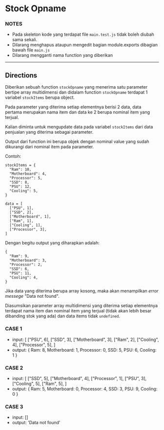 # Stock Opname

### NOTES

- Pada skeleton kode yang terdapat file `main.test.js` tidak boleh diubah sama sekali.
- Dilarang menghapus ataupun mengedit bagian module.exports dibagian bawah file `main.js`
- Dilarang mengganti nama function yang diberikan

---

## Directions

Diberikan sebuah function `stockOpname` yang menerima satu parameter bertipe array multidimensi dan didalam function `stockOpname` terdapat 1 variabel `stockItems` berupa object. 

Pada parameter yang diterima setiap elementnya berisi 2 data, data pertama merupakan nama item dan data ke 2 berupa nominal item yang terjual.

Kalian diminta untuk mengupdate data pada variabel `stockItems` dari data penjualan yang diterima sebagai parameter. 

Output dari function ini berupa objek dengan nominal value yang sudah dikurangi dari nominal item pada parameter.

Contoh:

```
stockItems = {
  "Ram": 10,
  "Motherboard": 4,
  "Processor": 5,
  "SSD": 8,
  "PSU": 12,
  "Cooling": 5,
}

data = [
  ["PSU", 1],
  ["SSD", 2],
  ["Motherboard", 1],
  ["Ram", 1],
  ["Cooling", 1],
  ["Processor", 3],
]
```

Dengan begitu output yang diharapkan adalah:

```
{
  "Ram": 9,
  "Motherboard": 3,
  "Processor": 2,
  "SSD": 6,
  "PSU": 11,
  "Cooling": 4,
}
```

Jika data yang diterima berupa array kosong, maka akan menampilkan _error messege_ "Data not found".

Diasumsikan parameter array multidimensi yang diterima setiap elementnya terdapat nama item dan nominal item yang terjual (tidak akan lebih besar dibanding stok yang ada) dan data items tidak `undefined`.

### CASE 1

- input: [
    ["PSU", 6],
    ["SSD", 3],
    ["Motherboard", 3],
    ["Ram", 2],
    ["Cooling", 4],
    ["Processor", 5],
]
- output: { Ram: 8, Motherboard: 1, Processor: 0, SSD: 5, PSU: 6, Cooling: 1 }

### CASE 2

- input: [
    ["SSD", 5],
    ["Motherboard", 4],
    ["Processor", 1],
    ["PSU", 3],
    ["Cooling", 5],
    ["Ram", 5],
]
- output: { Ram: 5, Motherboard: 0, Processor: 4, SSD: 3, PSU: 9, Cooling: 0 }

### CASE 3

- input: []
- output: 'Data not found'
